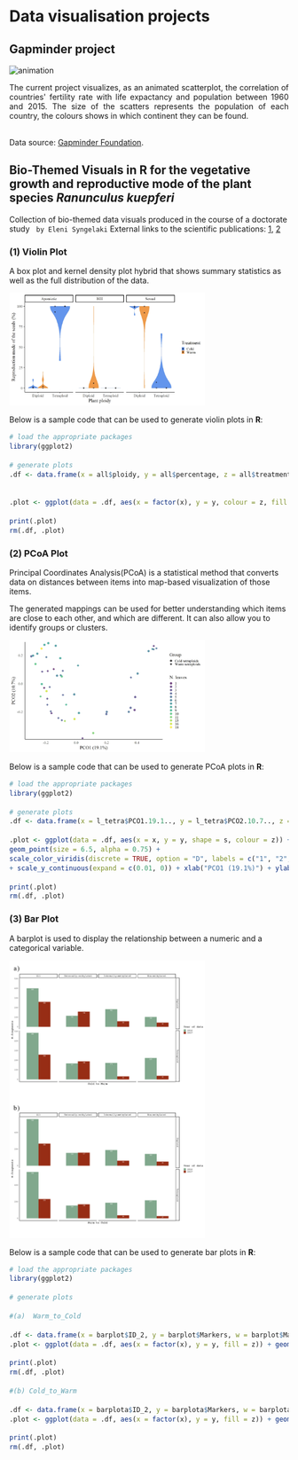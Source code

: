 # Data visualisation projects

## Gapminder project

![animation](https://github.com/elenamedea/data-visualisation/blob/main/Visualisation_with_python/Gapminder_project/gif/animatedscatter_step_by_1.gif)

<div align="justify">The current project visualizes, as an animated scatterplot, the correlation of countries' fertility rate with life expactancy and population between 1960 and 2015. The size of the scatters represents the population of each country, the colours shows in which continent they can be found.</div><br>

Data source: [Gapminder Foundation](https://www.gapminder.org/data/).<br>

## Bio-Themed Visuals in R for the vegetative growth and reproductive mode of the plant species *Ranunculus kuepferi*

Collection of bio-themed data visuals produced in the course of a doctorate study &nbsp; `by Eleni Syngelaki`
External links to the scientific publications: [1](https://www.uni-goettingen.de/de/document/download/5f83b632096157bccb9f3bd50b3f9ec8.pdf/Syngelaki%20et%20al_2020.pdf), [2](https://www.uni-goettingen.de/de/document/download/918cf0991ddee7b1afc6531841d1b8fb.pdf/Syngelaki_etal_2020_biology-09-00315.pdf)
<br>

### (1) Violin Plot
A box plot and kernel density plot hybrid that shows summary statistics as well as the full distribution of the data.

<p align="left">
  <img src="R_plots/violin_plot.jpeg" width = "70%" height = "87%"/>
</p>


Below is a sample code that can be used to generate violin plots in __R__:

```r
# load the appropriate packages
library(ggplot2)

# generate plots
.df <- data.frame(x = all$ploidy, y = all$percentage, z = all$treatment, v = all$rep_mode)


.plot <- ggplot(data = .df, aes(x = factor(x), y = y, colour = z, fill = z)) + geom_violin(scale = "width", position = position_dodge(width = 0.9), trim = TRUE)  + stat_summary(fun.y = mean, geom = "point", position = position_dodge(width = 0.9), shape = 18, size = 3.5, colour = "black") + stat_summary(fun.y = median, geom = "point",position = position_dodge(width = 0.9), shape = 8, size = 3.5, colour = "black") + scale_colour_manual(values=c("cornflowerblue","tan2")) + scale_fill_manual(values=c("cornflowerblue","tan2")) + facet_grid(. ~ v) + xlab("Plant ploidy") + ylab("Reproduction mode of the seeds (%)") + labs(fill = "Treatment", colour = "Treatment") + theme_classic(base_size = 26, base_family = "serif") + theme(legend.position = "right")

print(.plot)
rm(.df, .plot)
```
### (2) PCoA Plot
Principal Coordinates Analysis(PCoA) is a statistical method that converts data on distances between items into map-based visualization of those items.

The generated mappings can be used for better understanding which items are close to each other, and which are different. It can also allow you to identify groups or clusters.

<p align="left">
  <img src="R_plots/pcoa_plot.jpeg" width = "70%" height = "87%"/>
</p>


Below is a sample code that can be used to generate PCoA plots in __R__:

```r
# load the appropriate packages
library(ggplot2)

# generate plots
.df <- data.frame(x = l_tetra$PCO1.19.1.., y = l_tetra$PCO2.10.7.., z = l_tetra$LeafgroupID, s = l_tetra$Group)

.plot <- ggplot(data = .df, aes(x = x, y = y, shape = s, colour = z)) + 
geom_point(size = 6.5, alpha = 0.75) + 
scale_color_viridis(discrete = TRUE, option = "D", labels = c("1", "2", "3", "4", "5", "6", "7", "8", "9", "10", "11", "13", "16", "18")) + scale_shape_manual(labels = c("Cold tetraploids", "Warm tetraploids"), values=c(16, 18)) 
+ scale_y_continuous(expand = c(0.01, 0)) + xlab("PCO1 (19.1%)") + ylab("PCO2 (10.7%)") + labs(shape = "Group", colour = "N. leaves")+ theme_classic(base_size = 26, base_family = "serif") + theme(legend.position = "right", axis.ticks = element_blank())

print(.plot)
rm(.df, .plot)
```
### (3) Bar Plot
A barplot is used to display the relationship between a numeric and a categorical variable.

<p align="left">
  <img src="R_plots/barplot.jpg" width = "70%" height = "87%"/>
</p>


Below is a sample code that can be used to generate bar plots in __R__:

```r
# load the appropriate packages
library(ggplot2)

# generate plots

#(a)  Warm_to_Cold

.df <- data.frame(x = barplot$ID_2, y = barplot$Markers, w = barplot$Markers, v = barplot$Epiloci, u = barplot$Ploidy, z = barplot$ID_year)
.plot <- ggplot(data = .df, aes(x = factor(x), y = y, fill = z)) + geom_bar(stat = "identity", position = position_dodge(), width = 0.75) + geom_text( aes(label= w), position = position_dodge(width = 0.75), vjust = 1.6, color = "white", size = 3.75) + facet_grid(u ~ v) + scale_fill_manual(labels = c("2016", "2017"), values= wes_palette("Cavalcanti1")[4:5]) + xlab("Warm to Cold") + ylab("N.fragments") + labs(fill = "Year of data") + labs(title = "Barplots of scorable fragments (Warm to Cold) ") + theme_classic(base_size = 20, base_family = "mono") + theme(legend.position = "right", axis.ticks = element_blank(), axis.text.x = element_blank())

print(.plot)
rm(.df, .plot)

#(b) Cold_to_Warm

.df <- data.frame(x = barplota$ID_2, y = barplota$Markers, w = barplota$Markers, v = barplota$Epiloci, u = barplota$Ploidy, z = barplota$ID_year)
.plot <- ggplot(data = .df, aes(x = factor(x), y = y, fill = z)) + geom_bar(stat = "identity", position = position_dodge(), width = 0.75) + geom_text( aes(label= w), position = position_dodge(width = 0.75), vjust = 1.6, color = "white", size = 3.75) + facet_grid(u ~ v) + scale_fill_manual(labels = c("2016", "2017"), values= wes_palette("Cavalcanti1")[4:5]) + xlab("Cold to Warm") + ylab("N.fragments") + labs(fill = "Year of data") + labs(title = "Barplots of scorable fragments (Cold to Warm)") + theme_classic(base_size = 20, base_family = "mono") + theme(legend.position = "right", axis.ticks = element_blank(), axis.text.x = element_blank())

print(.plot)
rm(.df, .plot)
```
